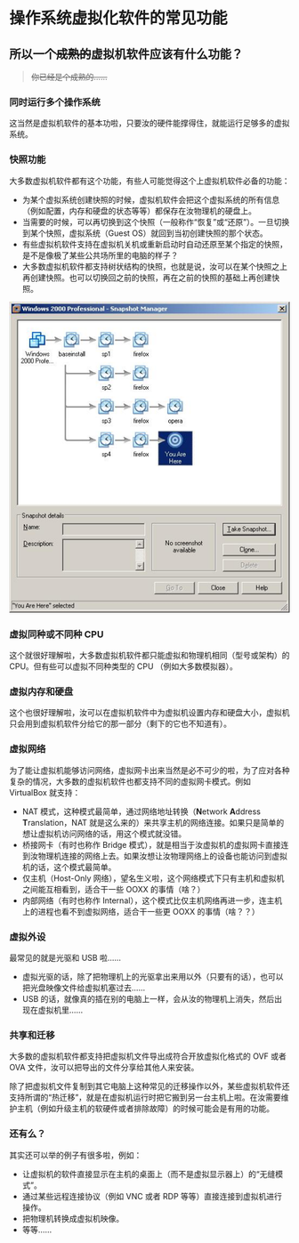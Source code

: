 # 操作系统虚拟化软件的常见功能

## 所以一个~~成熟的~~虚拟机软件应该有什么功能？

> ~~你已经是个成熟的……~~

### 同时运行多个操作系统

这当然是虚拟机软件的基本功啦，只要汝的硬件能撑得住，就能运行足够多的虚拟系统。

### 快照功能

大多数虚拟机软件都有这个功能，有些人可能觉得这个上虚拟机软件必备的功能：

* 为某个虚拟系统创建快照的时候，虚拟机软件会把这个虚拟系统的所有信息（例如配置，内存和硬盘的状态等等）都保存在汝物理机的硬盘上。
* 当需要的时候，可以再切换到这个快照（一般称作“恢复”或“还原”）。一旦切换到某个快照，虚拟系统（Guest OS）就回到当初创建快照的那个状态。
* 有些虚拟机软件支持在虚拟机关机或重新启动时自动还原至某个指定的快照，是不是像极了某些公共场所里的电脑的样子？ 
* 大多数虚拟机软件都支持树状结构的快照，也就是说，汝可以在某个快照之上再创建快照。也可以切换回之前的快照，再在之前的快照的基础上再创建快照。

![&#x67D0;&#x4E2A;&#x865A;&#x62DF;&#x673A;&#x8F6F;&#x4EF6;&#x7684;&#x5FEB;&#x7167;&#x5217;&#x8868;&#x7684;&#x4F8B;&#x5B50;&#xFF08;&#x5C31;&#x662F; VMware Workstation &#x5566;&#xFF09;](../.gitbook/assets/snapshot12.jpg)

### 虚拟同种或不同种 CPU

这个就很好理解啦，大多数虚拟机软件都只能虚拟和物理机相同（型号或架构）的 CPU。但有些可以虚拟不同种类型的 CPU （例如大多数模拟器）。

### 虚拟内存和硬盘

这个也很好理解啦，汝可以在虚拟机软件中为虚拟机设置内存和硬盘大小，虚拟机只会用到虚拟机软件分给它的那一部分（剩下的它也不知道有）。

### 虚拟网络

为了能让虚拟机能够访问网络，虚拟网卡出来当然是必不可少的啦，为了应对各种复杂的情况，大多数的虚拟机软件也都支持不同的虚拟网卡模式。例如 VirtualBox 就支持：

* NAT 模式，这种模式最简单，通过网络地址转换（**N**etwork **A**ddress **T**ranslation，NAT 就是这么来的）来共享主机的网络连接。如果只是简单的想让虚拟机访问网络的话，用这个模式就没错。
* 桥接网卡（有时也称作 Bridge 模式），就是相当于汝虚拟机的虚拟网卡直接连到汝物理机连接的网络上去。如果汝想让汝物理网络上的设备也能访问到虚拟机的话，这个模式最简单。
* 仅主机（Host-Only 网络），望名生义啦，这个网络模式下只有主机和虚拟机之间能互相看到，适合干一些 OOXX 的事情（啥？）
* 内部网络（有时也称作 Internal），这个模式比仅主机网络再进一步，连主机上的进程也看不到虚拟网络，适合干一些更 OOXX 的事情（啥？？）

### 虚拟外设

最常见的就是光驱和 USB 啦……

* 虚拟光驱的话，除了把物理机上的光驱拿出来用以外（只要有的话），也可以把光盘映像文件给虚拟机塞过去……
* USB 的话，就像真的插在别的电脑上一样，会从汝的物理机上消失，然后出现在虚拟机里……

### 共享和迁移

大多数的虚拟机软件都支持把虚拟机文件导出成符合开放虚拟化格式的 OVF 或者 OVA 文件，汝可以把导出的文件分享给其他人来安装。

除了把虚拟机文件复制到其它电脑上这种常见的迁移操作以外，某些虚拟机软件还支持所谓的“热迁移”，就是在虚拟机运行时把它搬到另一台主机上啦。在汝需要维护主机（例如升级主机的软硬件或者排除故障）的时候可能会是有用的功能。

### 还有么？

其实还可以举的例子有很多啦，例如：

* 让虚拟机的软件直接显示在主机的桌面上（而不是虚拟显示器上）的“无缝模式”。
* 通过某些远程连接协议（例如 VNC 或者 RDP 等等）直接连接到虚拟机进行操作。
* 把物理机转换成虚拟机映像。
* 等等……



###  

